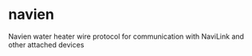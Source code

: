 # navien
Navien water heater wire protocol for communication with NaviLink and other attached devices
